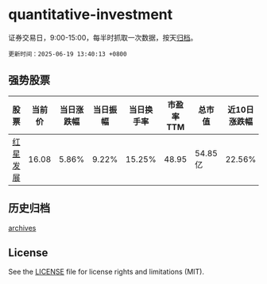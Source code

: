 # quantitative-investment

证券交易日，9:00-15:00，每半时抓取一次数据，按天[归档](archives)。

`更新时间：2025-06-19 13:40:13 +0800`

## 强势股票

|股票|当前价|当日涨跌幅|当日振幅|当日换手率|市盈率TTM|总市值|近10日涨跌幅|
|----|----|----|----|----|----|----|----|
|[红星发展](https://xueqiu.com/S/SH600367)|16.08|5.86%|9.22%|15.25%|48.95|54.85亿|22.56%|

## 历史归档

[archives](archives)

## License

See the [LICENSE](LICENSE) file for license rights and limitations (MIT).